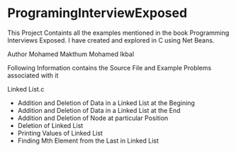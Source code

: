 ProgramingInterviewExposed
==========================

This Project Containts all the examples mentioned in the book Programming Interviews Exposed. I have created and explored in C using Net Beans.


Author 
Mohamed Makthum Mohamed Ikbal



Following Information contains the Source File and Example Problems associated with it 


Linked List.c 

* Addition and Deletion of Data in a Linked List at the Begining 
* Addition and Deletion of Data in a Linked List at the End
* Addition and Deletion of Node at particular Position
* Deletion of Linked List 
* Printing Values of Linked List 
* Finding Mth Element from the Last in Linked List
